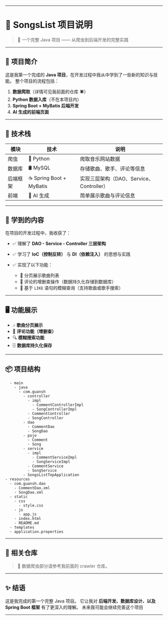 
---

# 🎵 SongsList 项目说明

> 🚀 一个完整 Java 项目 —— 从爬虫到后端开发的完整实践

---

## 🌟 项目简介

这是我第一个完成的 **Java 项目**，在开发过程中我从中学到了一些新的知识与技能。
整个项目的流程包括：

1. **数据爬取**（详情可见我前面的仓库 🕷️）
2. **Python 数据入库**（不在本项目内）
3. **Spring Boot + MyBatis 后端开发**
4. **AI 生成的前端页面**

---

## 🧩 技术栈

| 模块   | 技术                      | 说明                             |
| ---- | ----------------------- | ------------------------------ |
| 爬虫   | 🐍 Python               | 爬取音乐网站数据                       |
| 数据库  | 🛢️ MySQL               | 存储歌曲、歌手、评论等信息                  |
| 后端框架 | ☕ Spring Boot + MyBatis | 实现三层架构（DAO、Service、Controller） |
| 前端   | 🤖 AI 生成                | 简单展示歌曲与评论信息                    |

---

## 🧠 学到的内容

在项目的开发过程中，我收获了：

* ✅ 理解了 **DAO - Service - Controller 三层架构**
* ✅ 学习了 **IoC（控制反转）** 与 **DI（依赖注入）** 的思想与实践
* ✅ 实现了以下功能：

  * 🔹 分页展示歌曲列表
  * 🔹 评论的增删查操作（数据持久化存储到数据库）
  * 🔹 基于 `LIKE` 语句的模糊查询（支持歌曲或歌手搜索）

---

## 🖥️ 功能展示

* 🎶 **歌曲分页展示**
* 💬 **评论功能（增删查）**
* 🔍 **模糊搜索功能**
* 🗄️ **数据库持久化保存**

---

## 📦 项目结构

```- src
  - main
    - java
      - com.guansh
        - controller
          - impl
            - CommentControllerImpl
            - SongControllerImpl
          - CommentController
          - SongController
        - dao
          - CommentDao
          - SongDao
        - pojo
          - Comment
          - Song
        - service
          - impl
            - CommentServiceImpl
            - SongServiceImpl
          - CommentService
          - SongService
        - SongsListTepApplication
- resources
  - com.guansh.dao
    - CommentDao.xml
    - SongDao.xml
  - static
    - css
      - style.css
    - js
      - app.js
    - index.html
    - README.md
  - templates
  - application.properties
```

---

## 🔗 相关仓库

> 🧩 数据爬虫部分请参考我前面的 crawler 仓库。

---

## ✨ 结语

这是我完成的第一个完整 Java 项目。
它让我对 **后端开发、数据库设计、以及 Spring Boot 框架** 有了更深入的理解。
未来我可能会继续完善这个项目



---


